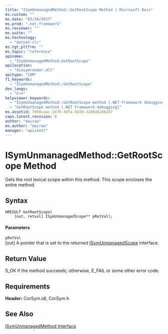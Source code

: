 ```yaml
---
title: "ISymUnmanagedMethod::GetRootScope Method | Microsoft Docs"
ms.custom: ""
ms.date: "03/30/2017"
ms.prod: ".net-framework"
ms.reviewer: ""
ms.suite: ""
ms.technology: 
  - "dotnet-clr"
ms.tgt_pltfrm: ""
ms.topic: "reference"
apiname: 
  - "ISymUnmanagedMethod.GetRootScope"
apilocation: 
  - "diasymreader.dll"
apitype: "COM"
f1_keywords: 
  - "ISymUnmanagedMethod::GetRootScope"
dev_langs: 
  - "C++"
helpviewer_keywords: 
  - "ISymUnmanagedMethod::GetRootScope method [.NET Framework debugging]"
  - "GetRootScope method [.NET Framework debugging]"
ms.assetid: 7d58caac-2e75-4dfa-9249-32d8a624b247
caps.latest.revision: 8
author: "mairaw"
ms.author: "mairaw"
manager: "wpickett"
---
```

# ISymUnmanagedMethod::GetRootScope Method
Gets the root lexical scope within this method. This scope encloses the entire method.  
  
## Syntax  
  
```  
HRESULT GetRootScope(  
    [out, retval] ISymUnmanagedScope** pRetVal);  
```  
  
#### Parameters  
 `pRetVal`  
 [out] A pointer that is set to the returned [ISymUnmanagedScope](../../../../docs/framework/unmanaged-api/diagnostics/isymunmanagedscope-interface.md) interface.  
  
## Return Value  
 S_OK if the method succeeds; otherwise, E_FAIL or some other error code.  
  
## Requirements  
 **Header:** CorSym.idl, CorSym.h  
  
## See Also  
 [ISymUnmanagedMethod Interface](../../../../docs/framework/unmanaged-api/diagnostics/isymunmanagedmethod-interface.md)
